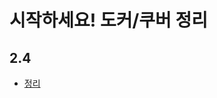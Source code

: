 # 시작하세요! 도커/쿠버 정리

## 2.4
- [정리](https://github.com/YeomJaeSeon/Book-Study/blob/main/%EC%8B%9C%EC%9E%91%ED%95%98%EC%84%B8%EC%9A%94%EB%8F%84%EC%BB%A4%EC%BF%A0%EB%B2%84%EB%84%A4%ED%8B%B0%EC%8A%A4/2.4.md)
